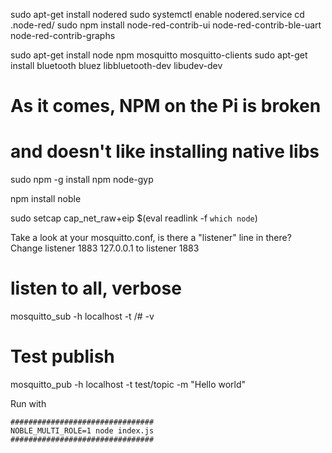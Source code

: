 sudo apt-get install nodered
sudo systemctl enable nodered.service
cd .node-red/
sudo npm install node-red-contrib-ui node-red-contrib-ble-uart node-red-contrib-graphs


sudo apt-get install node npm mosquitto mosquitto-clients
sudo apt-get install bluetooth bluez libbluetooth-dev libudev-dev

# As it comes, NPM on the Pi is broken
# and doesn't like installing native libs
sudo npm -g install npm node-gyp

npm install noble

sudo setcap cap_net_raw+eip $(eval readlink -f `which node`)

Take a look at your mosquitto.conf, is there a "listener" line in there? Change
listener 1883 127.0.0.1
to
listener 1883


# listen to all, verbose
mosquitto_sub -h localhost -t /# -v

# Test publish
mosquitto_pub -h localhost -t test/topic -m "Hello world"




Run with 

```
################################
NOBLE_MULTI_ROLE=1 node index.js
################################
```
